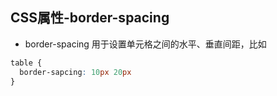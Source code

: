 ## CSS属性-border-spacing

* border-spacing 用于设置单元格之间的水平、垂直间距，比如

```css
table {
  border-sapcing: 10px 20px
}
```

